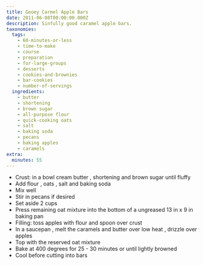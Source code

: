```yaml
---
title: Gooey Carmel Apple Bars
date: 2011-06-08T00:00:00.000Z
description: Sinfully good caramel apple bars.
taxonomies:
  tags:
    - 60-minutes-or-less
    - time-to-make
    - course
    - preparation
    - for-large-groups
    - desserts
    - cookies-and-brownies
    - bar-cookies
    - number-of-servings
  ingredients:
    - butter
    - shortening
    - brown sugar
    - all-purpose flour
    - quick-cooking oats
    - salt
    - baking soda
    - pecans
    - baking apples
    - caramels
extra:
  minutes: 55
---
```

 - Crust: in a bowl cream butter , shortening and brown sugar until fluffy
 - Add flour , oats , salt and baking soda
 - Mix well
 - Stir in pecans if desired
 - Set aside 2 cups
 - Press remaining oat mixture into the bottom of a ungreased 13 in x 9 in baking pan
 - Filling: toss apples with flour and spoon over crust
 - In a saucepan , melt the caramels and butter over low heat , drizzle over apples
 - Top with the reserved oat mixture
 - Bake at 400 degrees for 25 - 30 minutes or until lightly browned
 - Cool before cutting into bars
